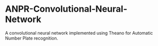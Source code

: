 # ANPR-Convolutional-Neural-Network
A convolutional neural network implemented using Theano for Automatic Number Plate recognition.
